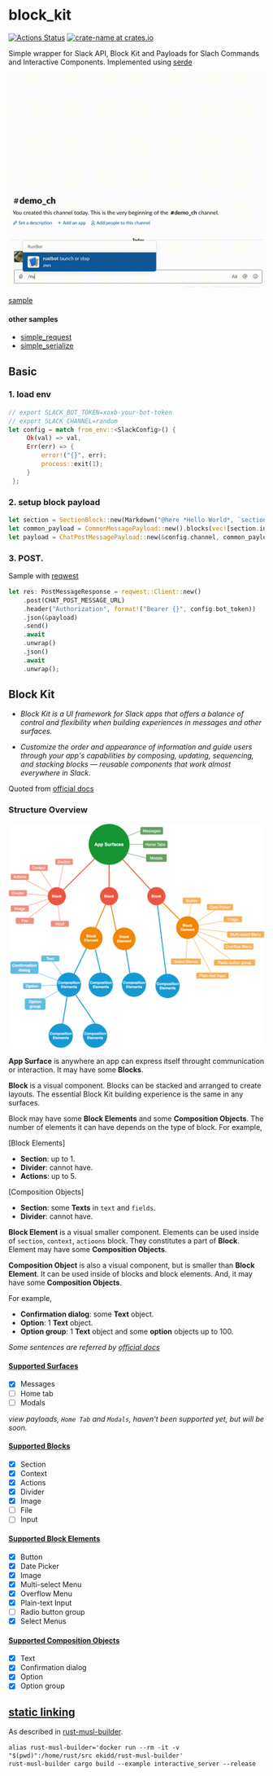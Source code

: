 # block_kit

[![Actions Status](https://github.com/horita-yuya/rust-slack/workflows/GitHub%20Actions/badge.svg)](https://github.com/horita-yuya/rust-slack/actions)
[![crate-name at crates.io](https://img.shields.io/crates/v/block_kit.svg)](https://crates.io/crates/block_kit)

Simple wrapper for Slack API, Block Kit and Payloads for Slach Commands and Interactive Components.
Implemented using [serde](https://github.com/serde-rs/serde)

<p align="center">
  <img src="./resources/demo.gif">
</p>

[sample](./examples/interactive_server/main.rs)

#### other samples
- [simple_request](./examples/simple_request/main.rs)
- [simple_serialize](./examples/simple_serialize/main.rs)

## Basic

### 1. load env 
```rust
// export SLACK_BOT_TOKEN=xoxb-your-bot-token
// export SLACK_CHANNEL=random
let config = match from_env::<SlackConfig>() {
     Ok(val) => val,
     Err(err) => {
         error!("{}", err);
         process::exit(1);
     }
 };
```

### 2. setup block payload
```rust
let section = SectionBlock::new(Markdown("@here *Hello World*, `section1`".into()));
let common_payload = CommonMessagePayload::new().blocks(vec![section.into()]);
let payload = ChatPostMessagePayload::new(&config.channel, common_payload);
```

### 3. POST.
Sample with [reqwest](https://github.com/seanmonstar/reqwest)
```rust
let res: PostMessageResponse = reqwest::Client::new()
    .post(CHAT_POST_MESSAGE_URL)
    .header("Authorization", format!("Bearer {}", config.bot_token))
    .json(&payload)
    .send()
    .await
    .unwrap()
    .json()
    .await
    .unwrap();
```

## **Block Kit**
 
- *Block Kit is a UI framework for Slack apps that offers a balance of control and flexibility
when building experiences in messages and other surfaces.*

- *Customize the order and appearance of information and guide users through your app's capabilities 
by composing, updating, sequencing, and stacking blocks — reusable components that work almost everywhere in Slack.*

Quoted from [official docs](https://api.slack.com/block-kit)

### **Structure Overview**

<p align='center'>
  <img src='./resources/block_tree.png' width='600'>
</p>

**App Surface** is anywhere an app can express itself throught communication or interaction.
It may have some **Blocks**.

**Block** is a visual component. Blocks can be stacked and arranged to create layouts. 
The essential Block Kit building experience is the same in any surfaces.

Block may have some **Block Elements** and some **Composition Objects**.
The number of elements it can have depends on the type of block. For example,

[Block Elements]
- **Section**: up to 1.
- **Divider**: cannot have.
- **Actions**: up to 5.

[Composition Objects]
- **Section**: some **Texts** in `text` and `fields`.
- **Divider**: cannot have.

**Block Element** is a visual smaller component.
Elements can be used inside of `section`, `context`, `actioons` block.
They constitutes a part of **Block**. Element may have some **Composition Objects**.

**Composition Object** is also a visual component, but is smaller than **Block Element**.
It can be used inside of blocks and block elements. And, it may have some **Composition Objects**.

For example,

- **Confirmation dialog**: some **Text** object.
- **Option**: 1 **Text** object.
- **Option group**: 1 **Text** object and some **option** objects up to 100. 

*Some sentences are referred by [official docs](https://api.slack.com/web)* 
 
#### [Supported Surfaces](./resources/Surfaces.md)
- [x] Messages
- [ ] Home tab
- [ ] Modals

*view payloads, `Home Tab` and `Modals`, haven't been supported yet, but will be soon.*


#### [Supported Blocks](./resources/Blocks.md)
- [x] Section
- [x] Context
- [x] Actions
- [x] Divider
- [x] Image
- [ ] File
- [ ] Input

#### [Supported Block Elements](./resources/BlockElements.md)

- [x] Button
- [x] Date Picker
- [x] Image
- [x] Multi-select Menu
- [x] Overflow Menu
- [x] Plain-text Input
- [ ] Radio button group
- [x] Select Menus

#### [Supported Composition Objects](./resources/CompositionObjects.md)
- [x] Text
- [x] Confirmation dialog
- [x] Option
- [x] Option group

## [static linking](https://doc.rust-lang.org/1.9.0/book/advanced-linking.html)
As described in [rust-musl-builder](https://github.com/emk/rust-musl-builder).

```shell script
alias rust-musl-builder='docker run --rm -it -v "$(pwd)":/home/rust/src ekidd/rust-musl-builder'
rust-musl-builder cargo build --example interactive_server --release
```